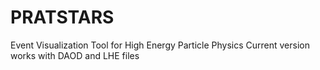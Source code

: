 # PRATSTARS
Event Visualization Tool for High Energy Particle Physics
Current version works with DAOD and LHE files
